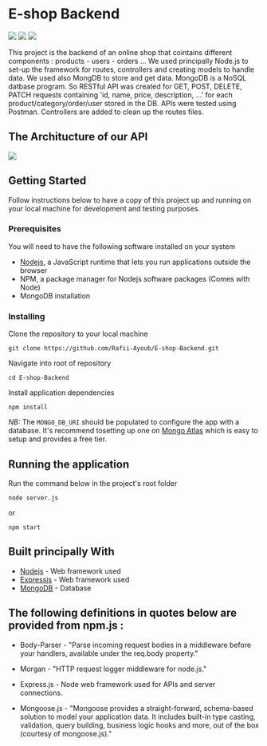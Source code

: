 # E-shop Backend

![]( https://img.shields.io/badge/Node.js-43853D?style=for-the-badge&logo=node.js&logoColor=white ) 
![]( https://img.shields.io/badge/Express.js-404D59?style=for-the-badge)
![]( https://img.shields.io/badge/MongoDB-4EA94B?style=for-the-badge&logo=mongodb&logoColor=white)

This project is the backend of an online shop that cointains different components : products - users - orders ...
We used principally Node.js to set-up the framework for routes, controllers and creating models to handle data. We used also MongDB to store and get data. MongoDB is a NoSQL datbase program. So RESTful API was created for GET, POST, DELETE, PATCH requests containing 'id, name, price, description, ...' for each product/category/order/user stored in the DB. APIs were tested using Postman. Controllers are added to clean up the routes files.

## The Architucture of our API
![](images/API.PNG)

## Getting Started

Follow instructions below to have a copy of this project up and running on your local machine for development and testing purposes. 

### Prerequisites

You will need to have the following software installed on your system

- [Nodejs](https://nodejs.org/en/download/), a JavaScript runtime that lets you run applications outside the browser
- NPM, a package manager for Nodejs software packages (Comes with Node)
- MongoDB installation 

### Installing

Clone the repository to your local machine

```
git clone https://github.com/Rafii-Ayoub/E-shop-Backend.git
```

Navigate into root of repository

```
cd E-shop-Backend
```

Install application dependencies

```
npm install
```


*NB:* The `MONGO_DB_URI` should be populated to configure the app with a database. It's recommend  tosetting up one on [Mongo Atlas](https://www.mongodb.com/cloud/atlas) which is easy to setup and provides a free tier.

## Running the application

Run the command below in the project's root folder
```
node server.js
```
or
```
npm start
```

## Built principally With

* [Nodejs](https://expressjs.com/) - Web framework used
* [Expressjs](https://expressjs.com/) - Web framework used
* [MongoDB](https://www.mongodb.com) - Database

## The following definitions in quotes below are provided from npm.js :

* Body-Parser - "Parse incoming request bodies in a middleware before your handlers, available under the req.body property."

* Morgan - "HTTP request logger middleware for node.js."

* Express.js - Node web framework used for APIs and server connections.

* Mongoose.js - "Mongoose provides a straight-forward, schema-based solution to model your application data. It includes built-in type casting, validation, query building, business logic hooks and more, out of the box (courtesy of mongoose.js)."

